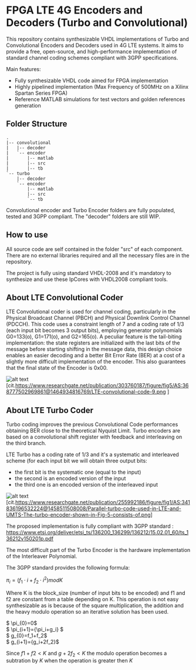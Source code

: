 # FPGA LTE 4G Encoders and Decoders (Turbo and Convolutional)
This repository contains synthesizable VHDL implementations of Turbo and Convolutional Encoders and Decoders used in 4G LTE systems. It aims to provide a free, open-source, and high-performance implementation of standard channel coding schemes compliant with 3GPP specifications.


Main features:
* Fully synthesizable VHDL code aimed for FPGA implementation
* Highly pipelined implementation (Max Frequency of 500MHz on a Xilinx Spartan Series FPGA)
* Reference MATLAB simulations for test vectors and golden references generation

## Folder Structure
```
.
|-- convolutional
|   |-- decoder
|   `-- encoder
|       |-- matlab
|       |-- src
|       |-- tb
`-- turbo
    |-- decoder
    `-- encoder
        |-- matlab
        |-- src
        `-- tb
```
Convolutional encoder and Turbo Encoder folders are fully populated, tested and 3GPP compliant. The "decoder" folders are still WIP.

## How to use
All source code are self contained in the folder "src" of each component. There are no external libraries required and all the necessary files are in the repository.

The project is fully using standard VHDL-2008 and it's mandatory to synthesize and use these IpCores with VHDL2008 compliant tools.

## About LTE Convolutional Coder
LTE Convolutional coder is used for channel coding, particularly in the Physical Broadcast Channel (PBCH) and Physical Downlink Control Channel (PDCCH). This code uses a constraint length of 7 and a coding rate of 1/3 (each input bit becomes 3 output bits), employing generator polynomials G0=133(o), G1=171(o), and G2=165(o).
A peculiar feature is the tail-biting implementation: the state registers are initialized with the last bits of the message before starting shifting in the message data, this design choice enables an easier decoding and a better Bit Error Rate (BER) at a cost of a slightly more difficult implementation of the encoder. This also guarantees that the final state of the Encoder is 0x00.

![alt text](https://www.researchgate.net/publication/303760187/figure/fig5/AS:368777502969861@1464934816769/LTE-convolutional-code-9.png)
[cit.https://www.researchgate.net/publication/303760187/figure/fig5/AS:368777502969861@1464934816769/LTE-convolutional-code-9.png ]

## About LTE Turbo Coder
Turbo coding improves the previous Convolutional Code performances obtaining BER close to the theoretical Nyquist Limit. Turbo encoders are based on a convolutional shift register with feedback and interleaving on the third branch.

LTE Turbo has a coding rate of 1/3 and it's a systematic and interleaved scheme (for each input bit we will obtain three output bits: 
* the first bit is the systematic one (equal to the input)
* the second is an encoded version of the input
* the third one is an encoded version of the interleaved input

![alt text](https://www.researchgate.net/publication/255992186/figure/fig1/AS:341836196532224@1458511508008/Parallel-turbo-code-used-in-LTE-and-UMTS-The-turbo-encoder-shown-in-Fig-5-consists-of.png)
[cit.https://www.researchgate.net/publication/255992186/figure/fig1/AS:341836196532224@1458511508008/Parallel-turbo-code-used-in-LTE-and-UMTS-The-turbo-encoder-shown-in-Fig-5-consists-of.png]

The proposed implementation is fully compliant with 3GPP standard : https://www.etsi.org/deliver/etsi_ts/136200_136299/136212/15.02.01_60/ts_136212v150201p.pdf

The most difficult part of the Turbo Encoder is the hardware implementation of the Interleaver Polynomial.

The 3GPP standard provides the following formula:

$\pi_i = (f_1 \cdot i + f_2 \cdot i^2)mod K$ 

Where K is the block_size (number of input bits to be encoded) and f1 and f2 are constant from a table depending on K.
This operation is not easy synthesizable as is because of the square multiplication, the addition and the heavy modulo operation so an iterative solution has been used.

$ \pi_{0}=0$\
$ \pi_{i+1}={\pi_i+g_i} $\
$ g_{0}=f_1+f_2$\
$ g_{i+1}={g_i+2f_2}$

Since $f1+f2<K$ and $g+2f_2<K$ the modulo operation becomes a subtration by $K$ when the operation is greater then $K$
